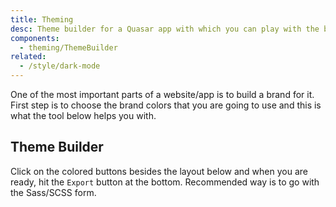```yaml
---
title: Theming
desc: Theme builder for a Quasar app with which you can play with the brand colors.
components:
  - theming/ThemeBuilder
related:
  - /style/dark-mode
---
```


One of the most important parts of a website/app is to build a brand for it. First step is to choose the brand colors that you are going to use and this is what the tool below helps you with.

## Theme Builder

Click on the colored buttons besides the layout below and when you are ready, hit the `Export` button at the bottom. Recommended way is to go with the Sass/SCSS form.

<theme-builder class="q-py-lg" />

